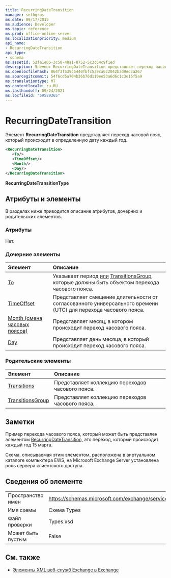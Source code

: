 ```yaml
---
title: RecurringDateTransition
manager: sethgros
ms.date: 09/17/2015
ms.audience: Developer
ms.topic: reference
ms.prod: office-online-server
ms.localizationpriority: medium
api_name:
- RecurringDateTransition
api_type:
- schema
ms.assetid: 52fe1e05-3c50-40a1-8752-5c3c64c9f1ed
description: Элемент RecurringDateTransition представляет переход часовой пояс, который происходит в определенную дату каждый год.
ms.openlocfilehash: 864f3f539c5440fbfc539ca6c2042b3d9edca267
ms.sourcegitcommit: 54f6cd5a704b36b76d110ee53a6d6c1c3e15f5a9
ms.translationtype: MT
ms.contentlocale: ru-RU
ms.lasthandoff: 09/24/2021
ms.locfileid: "59529365"
---
```

# <a name="recurringdatetransition"></a>RecurringDateTransition

Элемент **RecurringDateTransition** представляет переход часовой пояс, который происходит в определенную дату каждый год. 
  
```xml
<RecurringDateTransition>
   <To/>
   <TimeOffset/>
   <Month/>
   <Day/>
</RecurringDateTransition>
```

 **RecurringDateTransitionType**
## <a name="attributes-and-elements"></a>Атрибуты и элементы

В разделах ниже приводится описание атрибутов, дочерних и родительских элементов.
  
### <a name="attributes"></a>Атрибуты

Нет.
  
### <a name="child-elements"></a>Дочерние элементы

|**Элемент**|**Описание**|
|:-----|:-----|
|[To](to.md) <br/> |Указывает период [или](period.md) [TransitionsGroup,](transitionsgroup.md) которые должны быть объектом перехода часового пояса.  <br/> |
|[TimeOffset](timeoffset.md) <br/> |Представляет смещение длительности от согласованного универсального времени (UTC) для перехода часового пояса.  <br/> |
|[Month (смена часовых поясов)](month-time-zone-transition.md) <br/> |Представляет месяц, в котором происходит переход часового пояса.  <br/> |
|[Day](day.md) <br/> |Представляет день месяца, в который происходит переход часового пояса.  <br/> |
   
### <a name="parent-elements"></a>Родительские элементы

|**Элемент**|**Описание**|
|:-----|:-----|
|[Transitions](transitions.md) <br/> |Представляет коллекцию переходов часового пояса.  <br/> |
|[TransitionsGroup](transitionsgroup.md) <br/> |Представляет коллекцию переходов часового пояса.  <br/> |
   
## <a name="remarks"></a>Заметки

Пример перехода часового пояса, который может быть представлен элементом [RecurringDateTransition,](recurringdatetransition.md) это переход, который происходит каждый год 15 марта. 
  
Схема, описываемая этим элементом, расположена в виртуальном каталоге компьютера EWS, на Microsoft Exchange Server установлена роль сервера клиентского доступа.
  
## <a name="element-information"></a>Сведения об элементе

|||
|:-----|:-----|
|Пространство имен  <br/> |https://schemas.microsoft.com/exchange/services/2006/types  <br/> |
|Имя схемы  <br/> |Схема Types  <br/> |
|Файл проверки  <br/> |Types.xsd  <br/> |
|Может быть пустым  <br/> |False  <br/> |
   
## <a name="see-also"></a>См. также



- [Элементы XML веб-служб Exchange в Exchange](ews-xml-elements-in-exchange.md)

